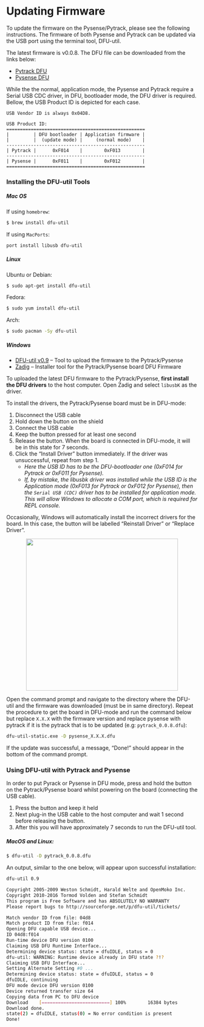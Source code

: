 # Updating Firmware

To update the firmware on the Pysense/Pytrack, please see the following instructions. The firmware of both Pysense and Pytrack can be updated via the USB port using the terminal tool, DFU-util.

The latest firmware is v0.0.8. The DFU file can be downloaded from the links below:

- [Pytrack DFU](https://software.pycom.io/downloads/pytrack_0.0.8.dfu)
- [Pysense DFU](https://software.pycom.io/downloads/pysense_0.0.8.dfu)

While the the normal, application mode, the Pysense and Pytrack require a Serial USB CDC driver, in DFU, bootloader mode, the DFU driver is required. Bellow, the USB Product ID is depicted for each case.
```
USB Vendor ID is always 0x04D8.

USB Product ID:
===================================================
|         | DFU bootloader | Application firmware |
|         |  (update mode) |     (normal mode)    |
---------------------------------------------------
| Pytrack |      0xF014    |        0xF013        |
---------------------------------------------------
| Pysense |      0xF011    |        0xF012        |
===================================================
```
### Installing the DFU-util Tools

##### Mac OS

If using ``homebrew``:

```bash
$ brew install dfu-util
```

If using ``MacPorts``:

```bash
port install libusb dfu-util
```

##### Linux

Ubuntu or Debian:

```bash
$ sudo apt-get install dfu-util
```

Fedora:

```bash
$ sudo yum install dfu-util
```

Arch:

```bash
$ sudo pacman -Sy dfu-util
```

##### Windows

- [DFU-util v0.9](http://dfu-util.sourceforge.net/releases/dfu-util-0.9-win64.zip) – Tool to upload the firmware to the Pytrack/Pysense
- [Zadig](http://zadig.akeo.ie/) – Installer tool for the Pytrack/Pysense board DFU Firmware

To uploaded the latest DFU firmware to the Pytrack/Pysense, **first install the DFU drivers** to the host computer. Open Zadig and select ``libusbK`` as the driver.

To install the drivers, the Pytrack/Pysense board must be in DFU-mode:

1. Disconnect the USB cable
2. Hold down the button on the shield
3. Connect the USB cable
4. Keep the button pressed for at least one second
5. Release the button. When the board is connected in DFU-mode, it will be in this state for 7 seconds.
6. Click the “Install Driver” button immediately. If the driver was unsuccessful, repeat from step 1.
   - *Here the USB ID has to be the DFU-bootloader one (0xF014 for Pytrack or 0xF011 for Pysense).*
   - *If, by mistake, the libusbk driver was installed while the USB ID is the Application mode (0xF013 for Pytrack or 0xF012 for Pysense), then the ``Serial USB (CDC)`` driver has to be installed for application mode. This will allow Windows to allocate a COM port, which is required for REPL console.*

Occasionally, Windows will automatically install the incorrect drivers for the board. In this case, the button will be labelled “Reinstall Driver” or “Replace Driver”.

<p align="center"><img src ="../../../img/zadig.png" width="400"></p>

Open the command prompt and navigate to the directory where the DFU-util and the firmware was downloaded (must be in same directory). Repeat the procedure to get the board in DFU-mode and run the command below but replace ``X.X.X`` with the firmware version and replace pysense with pytrack if it is the pytrack that is to be updated (e.g: ``pytrack_0.0.8.dfu``):

```bash
dfu-util-static.exe -D pysense_X.X.X.dfu
```

If the update was successful, a message, “Done!” should appear in the bottom of the command prompt.

### Using DFU-util with Pytrack and Pysense

In order to put Pyrack or Pysense in DFU mode, press and hold the button on the Pytrack/Pysense board whilst powering on the board (connecting the USB cable).

1. Press the button and keep it held
2. Next plug-in the USB cable to the host computer and wait 1 second before releasing the button.
3. After this you will have approximately 7 seconds to run the DFU-util tool.

##### MacOS and Linux:

```bash
$ dfu-util -D pytrack_0.0.8.dfu
```

An output, similar to the one below, will appear upon successful installation:

```bash
dfu-util 0.9

Copyright 2005-2009 Weston Schmidt, Harald Welte and OpenMoko Inc.
Copyright 2010-2016 Tormod Volden and Stefan Schmidt
This program is Free Software and has ABSOLUTELY NO WARRANTY
Please report bugs to http://sourceforge.net/p/dfu-util/tickets/

Match vendor ID from file: 04d8
Match product ID from file: f014
Opening DFU capable USB device...
ID 04d8:f014
Run-time device DFU version 0100
Claiming USB DFU Runtime Interface...
Determining device status: state = dfuIDLE, status = 0
dfu-util: WARNING: Runtime device already in DFU state ?!?
Claiming USB DFU Interface...
Setting Alternate Setting #0 ...
Determining device status: state = dfuIDLE, status = 0
dfuIDLE, continuing
DFU mode device DFU version 0100
Device returned transfer size 64
Copying data from PC to DFU device
Download	[=========================] 100%        16384 bytes
Download done.
state(2) = dfuIDLE, status(0) = No error condition is present
Done!
```
